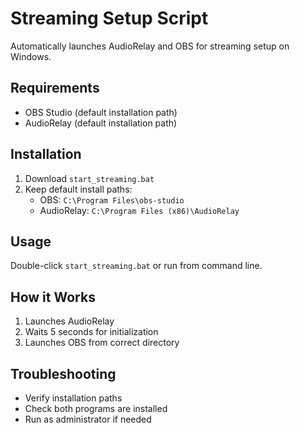 # Streaming Setup Script

Automatically launches AudioRelay and OBS for streaming setup on Windows.

## Requirements
- OBS Studio (default installation path)
- AudioRelay (default installation path)

## Installation
1. Download `start_streaming.bat`
2. Keep default install paths:
   - OBS: `C:\Program Files\obs-studio`
   - AudioRelay: `C:\Program Files (x86)\AudioRelay`

## Usage
Double-click `start_streaming.bat` or run from command line.

## How it Works
1. Launches AudioRelay
2. Waits 5 seconds for initialization
3. Launches OBS from correct directory

## Troubleshooting
- Verify installation paths
- Check both programs are installed
- Run as administrator if needed
